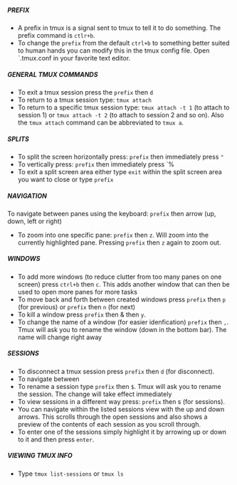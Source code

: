 
##### PREFIX 
- A prefix in tmux is a signal sent to tmux to tell it to do something. The prefix command is `ctlr+b`.
- To change the `prefix` from the default `ctrl+b` to something better suited to human hands you can modify this in the tmux config file. Open `.tmux.conf	 in your favorite text editor. 

##### GENERAL TMUX COMMANDS
- To exit a tmux session press the `prefix` then `d`
- To return to a tmux session type: `tmux attach`
- To return to a specific tmux session type: `tmux attach -t 1` (to attach to session 1) or `tmux attach -t 2` (to attach to session 2 and so on). Also the `tmux attach` command can be abbreviated to `tmux a`. 

##### SPLITS
- To split the screen horizontally press: `prefix` then immediately press `"`
- To vertically press: `prefix` then immediately press `%
- To exit a split screen area either type `exit` within the split screen area you want to close or type `prefix`

##### NAVIGATION
To navigate between panes using the keyboard: `prefix` then arrow (up, down, left or right)
- To zoom into one specific pane: `prefix` then `z`. Will zoom into the currently highlighted pane. Pressing `prefix` then `z` again to zoom out.

##### WINDOWS
- To add more windows (to reduce clutter from too many panes on one screen) press `ctrl+b` then `c`. This adds another window that can then be used to open more panes for more tasks
- To move back and forth between created windows press `prefix` then `p` (for previous) or `prefix` then `n` (for next)
- To kill a window press `prefix` then & then `y`.
- To change the name of a window (for easier idenfication) `prefix` then `,`. Tmux will ask you to rename the window (down in the bottom bar). The name will change right away

##### SESSIONS
- To disconnect a tmux session press `prefix` then `d` (for disconnect).
- To navigate between  
- To rename a session type `prefix` then `$`. Tmux will ask you to rename the session. The change will take effect immediately
- To view sessions in a different way press: `prefix` then s (for sessions). 
- You can navigate within the listed sessions view with the up and down arrows. This scrolls through the open sessions and also shows a preview of the contents of each session as you scroll through.
- To enter one of the sessions simply highlight it by arrowing up or down to it and then press `enter`.

##### VIEWING TMUX INFO
- Type `tmux list-sessions` or `tmux ls`



